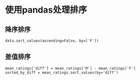 使用pandas处理排序
================
降序排序
------
```
data.sort_values(ascending=False, by=['F'])
```

差值排序
------
```
mean_ratings['diff'] = mean_ratings['M'] - mean_ratings['F']
sorted_by_diff = mean_ratings.sort_values(by='diff')
```
